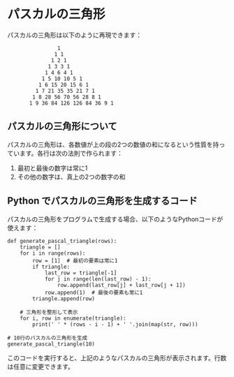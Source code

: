 # パスカルの三角形
パスカルの三角形は以下のように再現できます：

```shell
                1
               1 1
              1 2 1
             1 3 3 1
            1 4 6 4 1
           1 5 10 10 5 1
          1 6 15 20 15 6 1
         1 7 21 35 35 21 7 1
        1 8 28 56 70 56 28 8 1
       1 9 36 84 126 126 84 36 9 1
```

## パスカルの三角形について
パスカルの三角形は、各数値が上の段の2つの数値の和になるという性質を持っています。各行は次の法則で作られます：
1. 最初と最後の数字は常に1
2. その他の数字は、真上の2つの数字の和

## Python でパスカルの三角形を生成するコード
パスカルの三角形をプログラムで生成する場合、以下のようなPythonコードが使えます：

```pycon
def generate_pascal_triangle(rows):
    triangle = []
    for i in range(rows):
        row = [1]  # 最初の要素は常に1
        if triangle:
            last_row = triangle[-1]
            for j in range(len(last_row) - 1):
                row.append(last_row[j] + last_row[j + 1])
            row.append(1)  # 最後の要素も常に1
        triangle.append(row)
    
    # 三角形を整形して表示
    for i, row in enumerate(triangle):
        print(' ' * (rows - i - 1) + ' '.join(map(str, row)))

# 10行のパスカルの三角形を生成
generate_pascal_triangle(10)
```

このコードを実行すると、上記のようなパスカルの三角形が表示されます。行数は任意に変更できます。
